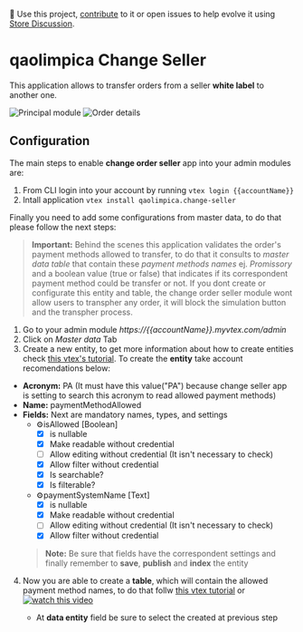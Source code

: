📢 Use this project, [contribute](https://github.com/{OrganizationName}/{AppName}) to it or open issues to help evolve it using [Store Discussion](https://github.com/vtex-apps/store-discussion).

# qaolimpica Change Seller

This application allows to transfer orders from a seller __white label__ to another one.

![Principal module](https://user-images.githubusercontent.com/60228986/169353787-ab628471-6f58-4068-bc8d-3d086f334c59.png)
![Order details](https://user-images.githubusercontent.com/60228986/169354451-d401892d-6461-4671-af64-959adfedd9b7.png)

## Configuration 

The main steps to enable __change order seller__ app into your admin modules are: 

1. From CLI login into your account by running ```vtex login {{accountName}}``` 
2. Intall application ```vtex install qaolimpica.change-seller```

Finally you need to add some configurations from master data, to do that please follow the next steps:

>**Important:** Behind the scenes this application validates the order's payment methods allowed to transfer, to do that it consults to _master data table_ that contain these _payment methods names_ ej. *Promissory* and a boolean value (true or false) that indicates if its correspondent payment method could be transfer or not. If you dont create or configurate this entity and table, the change order seller module wont allow users to transpher any order, it will block the simulation button and the transpher process.

1. Go to your admin module _https://{{accountName}}.myvtex.com/admin_
2. Click on _Master data_ Tab
3. Create a new entity, to get more information about how to create entities check [this vtex's tutorial](https://help.vtex.com/tutorial/creating-data-entity--tutorials_1265). To create the __entity__ take account recomendations below:

  - **Acronym:** PA (It must have this value("PA") because change seller app is setting to search this acronym to read allowed payment methods)
  - **Name:** paymentMethodAllowed
  - **Fields:** Next are mandatory names, types, and settings
    - ⚙️isAllowed [Boolean]
      - [x] is nullable 
      - [x] Make readable without credential
      - [ ] Allow editing without credential (It isn't necessary to check)
      - [x] Allow filter without credential
      - [x] Is searchable?
      - [x] Is filterable?
    - ⚙️paymentSystemName [Text]
      - [x] is nullable 
      - [x] Make readable without credential
      - [ ] Allow editing without credential (It isn't necessary to check)
      - [x] Allow filter without credential

    >**Note:** Be sure that fields have the correspondent settings and finally remember to __save__, __publish__ and __index__ the entity

4. Now you are able to create a __table__, which will contain the allowed payment method names, to do that follw [this vtex tutorial](https://help.vtex.com/tutorial/creating-form-in-master-data--tutorials_1047#) or [![watch this video]()](https://assets.contentful.com/alneenqid6w5/7oRARnBsVamuk8iQ0mogQa/438e55214f38f7f16634da4fbc238d68/CriandoFormulario-1.mp4?_=3)

    - At __data entity__ field be sure to select the created at previous step
